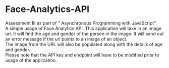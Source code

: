 # Face-Analytics-API
Assessment III as part of " Asynchronous Programming with JavaScript". </br>
A simple usage of Face Analytics API. This application will take in an image url. It will find the age and gender of the person in the image. It will send out an error message if the url points to an image of an object.
</br>The image from the URL will also be populated along with the details of age and gender.
</br> Please note that the API key and endpoint will have to be modified prior to usage of the application.
